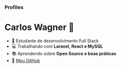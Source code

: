 ### Profiles
# Carlos Wagner 👋

- 🚀 Estudante de desenvolvimento Full Stack
- 💻 Trabalhando com **Laravel, React e MySQL**
- 📚 Aprendendo sobre **Open Source e boas práticas**
- 🔗 [Meu GitHub](https://github.com/wagner30023)
